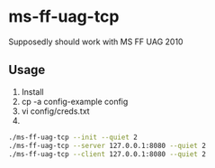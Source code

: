 # ms-ff-uag-tcp

Supposedly should work with MS FF UAG 2010

## Usage
1. Install
2. cp -a config-example config
3. vi config/creds.txt
4.
```bash
./ms-ff-uag-tcp --init --quiet 2
./ms-ff-uag-tcp --server 127.0.0.1:8080 --quiet 2
./ms-ff-uag-tcp --client 127.0.0.1:8080 --quiet 2
```

